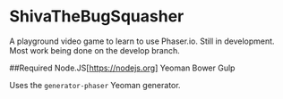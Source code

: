 # ShivaTheBugSquasher
A playground video game to learn to use Phaser.io.  Still in development.  Most work being done on the develop branch.

##Required
Node.JS[https://nodejs.org]
Yeoman
Bower
Gulp

Uses the `generator-phaser` Yeoman generator.

